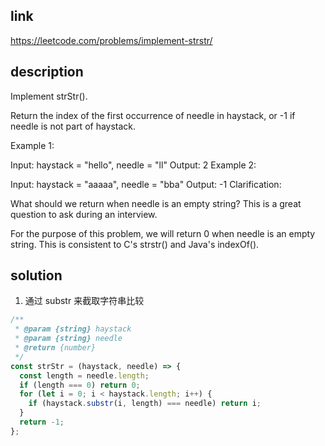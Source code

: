 ## link

https://leetcode.com/problems/implement-strstr/

## description

Implement strStr().

Return the index of the first occurrence of needle in haystack, or -1 if needle is not part of haystack.

Example 1:

Input: haystack = "hello", needle = "ll"
Output: 2
Example 2:

Input: haystack = "aaaaa", needle = "bba"
Output: -1
Clarification:

What should we return when needle is an empty string? This is a great question to ask during an interview.

For the purpose of this problem, we will return 0 when needle is an empty string. This is consistent to C's strstr() and Java's indexOf().

## solution

1. 通过 substr 来截取字符串比较

```javascript
/**
 * @param {string} haystack
 * @param {string} needle
 * @return {number}
 */
const strStr = (haystack, needle) => {
  const length = needle.length;
  if (length === 0) return 0;
  for (let i = 0; i < haystack.length; i++) {
    if (haystack.substr(i, length) === needle) return i;
  }
  return -1;
};
```
